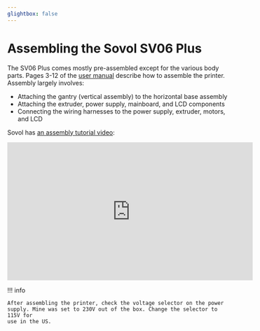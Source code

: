 ```yaml
---
glightbox: false
---
```


# Assembling the Sovol SV06 Plus

The SV06 Plus comes mostly pre-assembled except for the various body parts.
Pages 3-12 of the [user manual][sovol-sv06-plus-user-manual] describe how to
assemble the printer. Assembly largely involves:

* Attaching the gantry (vertical assembly) to the horizontal base assembly
* Attaching the extruder, power supply, mainboard, and LCD components
* Connecting the wiring harnesses to the power supply, extruder, motors, and LCD

Sovol has
[an assembly tutorial video][sovol-sv06-plus-unboxing-assembly]:

<iframe width="560" height="315" src="https://www.youtube-nocookie.com/embed/1ZwAHHkcED4?si=RHlAd7f-gOVw2ChE" title="YouTube video player" frameborder="0" allow="accelerometer; autoplay; clipboard-write; encrypted-media; gyroscope; picture-in-picture; web-share" allowfullscreen></iframe>

!!! info

    After assembling the printer, check the voltage selector on the power
    supply. Mine was set to 230V out of the box. Change the selector to 115V for
    use in the US.


[sovol-sv06-plus-unboxing-assembly]: https://www.youtube.com/watch?v=1ZwAHHkcED4
[sovol-sv06-plus-user-manual]: ../static/User%20Manual_SV06%20Plus.pdf
